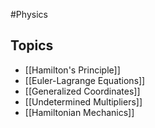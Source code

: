 #Physics 
## Topics
* [[Hamilton's Principle]]
* [[Euler-Lagrange Equations]]
* [[Generalized Coordinates]]
* [[Undetermined Multipliers]]
* [[Hamiltonian Mechanics]]